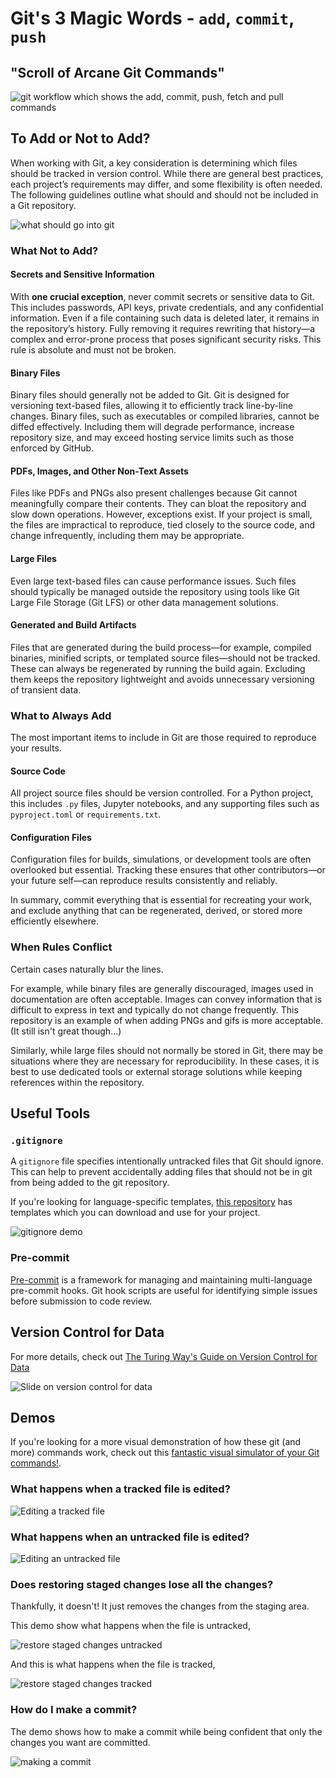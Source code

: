 # Git's 3 Magic Words - `add`, `commit`, `push`

## "Scroll of Arcane Git Commands"

![git workflow which shows the add, commit, push, fetch and pull commands](images/git-workflow.png)

## To Add or Not to Add?

When working with Git, a key consideration is determining which files should be tracked in version control. While there are general best practices, each project’s requirements may differ, and some flexibility is often needed. The following guidelines outline what should and should not be included in a Git repository.

![what should go into git](images/what-to-add-to-git.png)

### What Not to Add?

#### Secrets and Sensitive Information

With **one crucial exception**, never commit secrets or sensitive data to Git. This includes passwords, API keys, private credentials, and any confidential information.
Even if a file containing such data is deleted later, it remains in the repository’s history. Fully removing it requires rewriting that history—a complex and error-prone process that poses significant security risks. This rule is absolute and must not be broken.

#### Binary Files

Binary files should generally not be added to Git. Git is designed for versioning text-based files, allowing it to efficiently track line-by-line changes. Binary files, such as executables or compiled libraries, cannot be diffed effectively. Including them will degrade performance, increase repository size, and may exceed hosting service limits such as those enforced by GitHub.

#### PDFs, Images, and Other Non-Text Assets

Files like PDFs and PNGs also present challenges because Git cannot meaningfully compare their contents. They can bloat the repository and slow down operations.
However, exceptions exist. If your project is small, the files are impractical to reproduce, tied closely to the source code, and change infrequently, including them may be appropriate.

#### Large Files

Even large text-based files can cause performance issues. Such files should typically be managed outside the repository using tools like Git Large File Storage (Git LFS) or other data management solutions.

#### Generated and Build Artifacts

Files that are generated during the build process—for example, compiled binaries, minified scripts, or templated source files—should not be tracked. These can always be regenerated by running the build again. Excluding them keeps the repository lightweight and avoids unnecessary versioning of transient data.

### What to Always Add

The most important items to include in Git are those required to reproduce your results.

#### Source Code

All project source files should be version controlled. For a Python project, this includes `.py` files, Jupyter notebooks, and any supporting files such as `pyproject.toml` or `requirements.txt`.

#### Configuration Files

Configuration files for builds, simulations, or development tools are often overlooked but essential. Tracking these ensures that other contributors—or your future self—can reproduce results consistently and reliably.

In summary, commit everything that is essential for recreating your work, and exclude anything that can be regenerated, derived, or stored more efficiently elsewhere.

### When Rules Conflict

Certain cases naturally blur the lines.

For example, while binary files are generally discouraged, images used in documentation are often acceptable. Images can convey information that is difficult to express in text and typically do not change frequently. This repository is an example of when adding PNGs and gifs is more acceptable. (It still isn't great though...)

Similarly, while large files should not normally be stored in Git, there may be situations where they are necessary for reproducibility. In these cases, it is best to use dedicated tools or external storage solutions while keeping references within the repository.

## Useful Tools

### `.gitignore`

A `gitignore` file specifies intentionally untracked files that Git should ignore. This can help to prevent accidentally adding files that should not be in git from being added to the git repository.

If you're looking for language-specific templates, [this repository](https://github.com/github/gitignore) has templates which you can download and use for your project.

![gitignore demo](demos/add-commit-push/ignore-demo.gif)

### Pre-commit

[Pre-commit](https://pre-commit.com/) is a framework for managing and maintaining multi-language pre-commit hooks. Git hook scripts are useful for identifying simple issues before submission to code review.

## Version Control for Data

For more details, check out [The Turing Way's Guide on Version Control for Data](https://book.the-turing-way.org/reproducible-research/vcs/vcs-data/)

![Slide on version control for data](images/version-control-for-data.png)

## Demos

If you're looking for a more visual demonstration of how these git (and more) commands work, check out this [fantastic visual simulator of your Git commands!](https://github.com/initialcommit-com/git-sim#video-animation-examples).

### What happens when a tracked file is edited?

![Editing a tracked file](demos/add-commit-push/edit-tracked.gif)

### What happens when an untracked file is edited?

![Editing an untracked file](demos/add-commit-push/edit-untracked.gif)

### Does restoring staged changes lose all the changes?

Thankfully, it doesn't! It just removes the changes from the staging area.

This demo show what happens when the file is untracked,

![restore staged changes untracked](demos/add-commit-push/add_restore_staged_untracked.gif)

And this is what happens when the file is tracked,

![restore staged changes tracked](demos/add-commit-push/add_restore_staged_tracked.gif)

### How do I make a commit?

The demo shows how to make a commit while being confident that only the changes you want are committed.

![making a commit](demos/add-commit-push/making-a-commit-ment-with-commit.gif)
